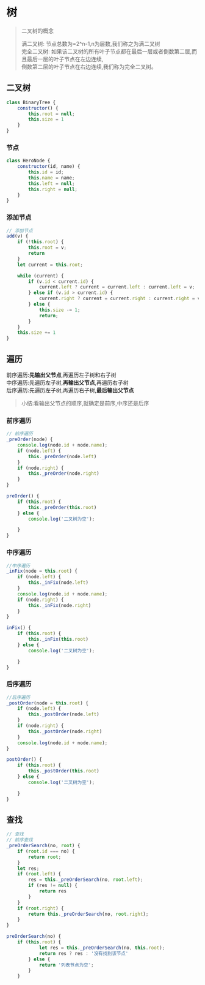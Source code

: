 # 树
> 二叉树的概念
>
> 满二叉树: 节点总数为=2^n-1,n为层数,我们称之为满二叉树  
> 完全二叉树: 如果该二叉树的所有叶子节点都在最后一层或者倒数第二层,而且最后一层的叶子节点在左边连续,  
> 倒数第二层的叶子节点在右边连续,我们称为完全二叉树。

## 二叉树

```javascript
class BinaryTree {
    constructor() {
        this.root = null;
        this.size = 1
    }
}
```

### 节点

```javascript
class HeroNode {
    constructor(id, name) {
        this.id = id;
        this.name = name;
        this.left = null;
        this.right = null;
    }
}
```



### 添加节点

```javascript
// 添加节点
add(v) {
    if (!this.root) {
        this.root = v;
        return
    }
    let current = this.root;

    while (current) {
        if (v.id < current.id) {
            current.left ? current = current.left : current.left = v;
        } else if (v.id > current.id) {
            current.right ? current = current.right : current.right = v;
        } else {
            this.size -= 1;
            return;
        }
    }
    this.size += 1
}
```



## 遍历

前序遍历:**先输出父节点**,再遍历左子树和右子树  
中序遍历:先遍历左子树,**再输出父节点**,再遍历右子树  
后序遍历:先遍历左子树,再遍历右子树,**最后输出父节点**  

> 小结:看输出父节点的顺序,就确定是前序,中序还是后序

###  前序遍历

```javascript
// 前序遍历
_preOrder(node) {
    console.log(node.id + node.name);
    if (node.left) {
        this._preOrder(node.left)
    }
    if (node.right) {
        this._preOrder(node.right)
    }
}

preOrder() {
    if (this.root) {
        this._preOrder(this.root)
    } else {
        console.log('二叉树为空');

    }
}
```



###  中序遍历

```javascript
//中序遍历
_inFix(node = this.root) {
    if (node.left) {
        this._inFix(node.left)
    }
    console.log(node.id + node.name);
    if (node.right) {
        this._inFix(node.right)
    }
}

inFix() {
    if (this.root) {
        this._inFix(this.root)
    } else {
        console.log('二叉树为空');

    }
}
```



###  后序遍历

```javascript
//后序遍历
_postOrder(node = this.root) {
    if (node.left) {
        this._postOrder(node.left)
    }
    if (node.right) {
        this._postOrder(node.right)
    }
    console.log(node.id + node.name);
}

postOrder() {
    if (this.root) {
        this._postOrder(this.root)
    } else {
        console.log('二叉树为空');

    }
}
```

## 查找

```javascript
// 查找
// 前序查找
_preOrderSearch(no, root) {
    if (root.id === no) {
        return root;
    }
    let res;
    if (root.left) {
        res = this._preOrderSearch(no, root.left);
        if (res != null) {
            return res
        }
    }
    if (root.right) {
        return this._preOrderSearch(no, root.right);
    }
}

preOrderSearch(no) {
    if (this.root) {
            let res = this._preOrderSearch(no, this.root);
            return res ? res : '没有找到该节点'
        } else {
            return '列表节点为空';
        }
    }
```


